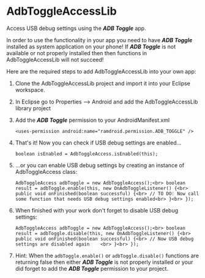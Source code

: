 ﻿AdbToggleAccessLib
==================

Access USB debug settings using the ***ADB Toggle*** app.

In order to use the functionality in your app you need to have ***ADB Toggle*** installed as system application on your phone!
If ***ADB Toggle*** is not available or not properly installed then then functions in AdbToggleAccessLib will not succeed!

Here are the required steps to add AdbToggleAccessLib into your own app:

1. Clone the AdbToggleAccessLib project and import it into your Eclipse workspace.

2. In Eclipse go to Properties --> Android and add the AdbToggleAccessLib library project

3. Add the ***ADB Toggle*** permission to your AndroidManifest.xml

	`<uses-permission android:name="ramdroid.permission.ADB_TOGGLE" />`
	
4. That's it! Now you can check if USB debug settings are enabled...

	`boolean isEnabled = AdbToggleAccess.isEnabled(this);`
	
5. ...or you can enable USB debug settings by creating an instance of AdbToggleAccess class:

	`AdbToggleAccess adbToggle = new AdbToggleAccess();<br>
	boolean result = adbToggle.enable(this, new OnAdbToggleListener() {<br>
		public void onFinished(boolean successful) {<br>
			// TO DO: Now call some function that needs USB debug settings enabled<br>
		}<br>
	});`
	
6. When finished with your work don't forget to disable USB debug settings:

	`AdbToggleAccess adbToggle = new AdbToggleAccess();<br>
	boolean result = adbToggle.disable(this, new OnAdbToggleListener() {<br>
		public void onFinished(boolean successful) {<br>
			// Now USB debug settings are disabled again	<br>
		}<br>
	});`
	
7. Hint: When the `adbToggle.enable()` or `adbToggle.disable()` functions are returning false then either ***ADB Toggle*** is not properly installed or your did forget to add the ***ADB Toggle*** permission to your project.
